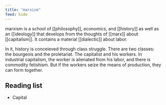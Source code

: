 ```yaml
---
title: "marxism"
feed: hide
---
```


marxism is a school of [[philosophy]], economics, and [[history]] as well as an [[ideology]] that develops from the thoughts of [[marx]] about [[capitalism]]. It contains a material [[dialectic]] about labor. 

In it, history is conceieved through class struggle. There are two classes: the bourgeois and the proletariat. The capitalist and his workers. In industrial capitalism, the worker is alienated from his labor, and there is commodity fetishism. But if the workers seize the means of production, they can form together. 

## Reading list

* Capital